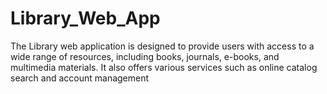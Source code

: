 # Library_Web_App
The Library web application is designed to provide users with access to a wide range of resources, including books, journals, e-books, and multimedia materials. It also offers various services such as online catalog search and account management
